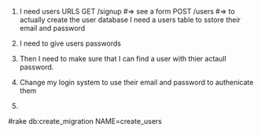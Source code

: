 1. I need users 
  URLS 
    GET /signup #=> see a form 
    POST /users #=> to actually create the user 
  database 
    I need a users table to sstore their email and password

2. I need to give users passwords 
3. Then I need to make sure that I can find a user with thier actaull password. 
4. Change my login system to use their email and password to authenicate them
5. 
#rake db:create_migration NAME=create_users